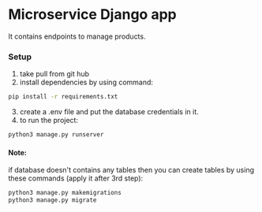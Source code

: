 
# Microservice Django app

It contains endpoints to manage products.

### Setup
1. take pull from git hub
2. install dependencies by using command:
```bash
pip install -r requirements.txt
```
3. create a .env file and put the database credentials in it.
4. to run the project:
```bash
python3 manage.py runserver
```

#### Note: 

if database doesn't contains any tables then you can create tables by using these commands (apply it after 3rd step):
```bash
python3 manage.py makemigrations
python3 manage.py migrate
```
